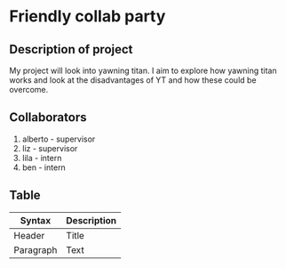 # Friendly collab party
## Description of project
My project will look into yawning titan. I aim to explore how yawning titan works and look at the disadvantages of YT and how these could be overcome.

## Collaborators
1. alberto - supervisor
2. liz - supervisor
3. lila - intern
4. ben - intern

## Table
| Syntax | Description |
| ----------- | ----------- |
| Header | Title |
| Paragraph | Text |
